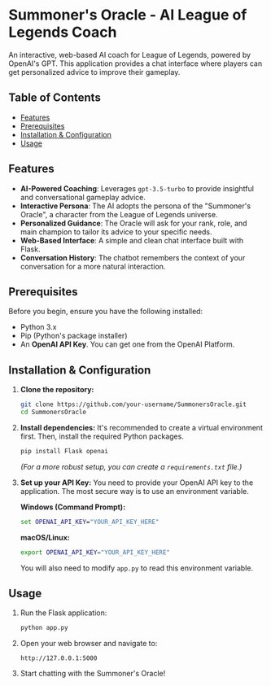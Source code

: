 # Summoner's Oracle - AI League of Legends Coach

An interactive, web-based AI coach for League of Legends, powered by OpenAI's GPT. This application provides a chat interface where players can get personalized advice to improve their gameplay.

## Table of Contents

- [Features](#features)
- [Prerequisites](#prerequisites)
- [Installation & Configuration](#installation--configuration)
- [Usage](#usage)

## Features

- **AI-Powered Coaching**: Leverages `gpt-3.5-turbo` to provide insightful and conversational gameplay advice.
- **Interactive Persona**: The AI adopts the persona of the "Summoner's Oracle", a character from the League of Legends universe.
- **Personalized Guidance**: The Oracle will ask for your rank, role, and main champion to tailor its advice to your specific needs.
- **Web-Based Interface**: A simple and clean chat interface built with Flask.
- **Conversation History**: The chatbot remembers the context of your conversation for a more natural interaction.

## Prerequisites

Before you begin, ensure you have the following installed:

- Python 3.x
- Pip (Python's package installer)
- An **OpenAI API Key**. You can get one from the OpenAI Platform.

## Installation & Configuration

1.  **Clone the repository:**
    ```bash
    git clone https://github.com/your-username/SummonersOracle.git
    cd SummonersOracle
    ```

2.  **Install dependencies:**
    It's recommended to create a virtual environment first. Then, install the required Python packages.
    ```bash
    pip install Flask openai
    ```
    *(For a more robust setup, you can create a `requirements.txt` file.)*

3.  **Set up your API Key:**
    You need to provide your OpenAI API key to the application. The most secure way is to use an environment variable.

    **Windows (Command Prompt):**
    ```cmd
    set OPENAI_API_KEY="YOUR_API_KEY_HERE"
    ```

    **macOS/Linux:**
    ```bash
    export OPENAI_API_KEY="YOUR_API_KEY_HERE"
    ```
    You will also need to modify `app.py` to read this environment variable.

## Usage

1.  Run the Flask application:
    ```bash
    python app.py
    ```
2.  Open your web browser and navigate to:
    ```
    http://127.0.0.1:5000
    ```
3.  Start chatting with the Summoner's Oracle!

